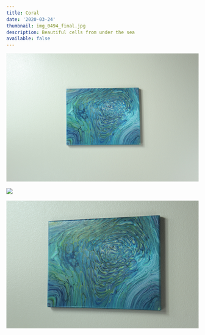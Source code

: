 ```yaml
---
title: Coral
date: '2020-03-24'
thumbnail: img_0494_final.jpg
description: Beautiful cells from under the sea
available: false
---
```


![](img_0495_final.jpg)

![](img_0498_final.jpg)

![](img_0500_final.jpg)
